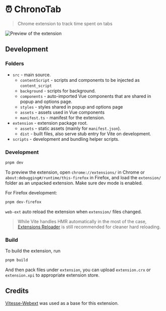 # ⏰ ChronoTab
> Chrome extension to track time spent on tabs

![Preview of the extension](https://github.com/wireless25/chrome-ext-surf-duration/blob/fed6186c5e416f8717db1f770625f44597581238/preview.jpg)

## Development
### Folders

- `src` - main source.
  - `contentScript` - scripts and components to be injected as `content_script`
  - `background` - scripts for background.
  - `components` - auto-imported Vue components that are shared in popup and options page.
  - `styles` - styles shared in popup and options page
  - `assets` - assets used in Vue components
  - `manifest.ts` - manifest for the extension.
- `extension` - extension package root.
  - `assets` - static assets (mainly for `manifest.json`).
  - `dist` - built files, also serve stub entry for Vite on development.
- `scripts` - development and bundling helper scripts.

### Development

```bash
pnpm dev
```

To preview the extension, open `chrome://extensions/` in Chrome or `about:debugging#/runtime/this-firefox` in Firefox, and load the `extension/` folder as an unpacked extension. Make sure dev mode is enabled.

For Firefox development:

```bash
pnpm dev-firefox
```

`web-ext` auto reload the extension when `extension/` files changed.

> While Vite handles HMR automatically in the most of the case, [Extensions Reloader](https://chrome.google.com/webstore/detail/fimgfedafeadlieiabdeeaodndnlbhid) is still recommended for cleaner hard reloading.

### Build

To build the extension, run

```bash
pnpm build
```

And then pack files under `extension`, you can upload `extension.crx` or `extension.xpi` to appropriate extension store.

## Credits
[Vitesse-Webext](https://github.com/antfu-collective/vitesse-webext) was used as a base for this extension.
